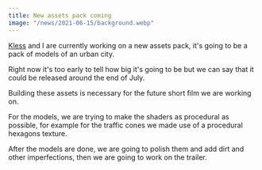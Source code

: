 ```yaml
---
title: New assets pack coming
image: "/news/2021-06-15/background.webp"
---
```


[Kless](https://www.artstation.com/kless) and I are currently working on a new assets pack, it's going to be a pack of models of an urban city.

Right now it's too early to tell how big it's going to be but we can say that it could be released around the end of July.

Building these assets is necessary for the future short film we are working on.

For the models, we are trying to make the shaders as procedural as possible, for example for the traffic cones we made use of a procedural hexagons texture.

After the models are done, we are going to polish them and add dirt and other imperfections, then we are going to work on the trailer.
